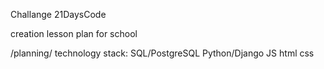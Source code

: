 Challange 21DaysCode
 
creation lesson plan for school

/planning/
technology stack:
SQL/PostgreSQL
Python/Django
JS
html
css
